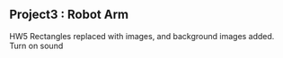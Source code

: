 ## Project3 : Robot Arm


HW5 Rectangles replaced with images, and background images added. Turn on sound
